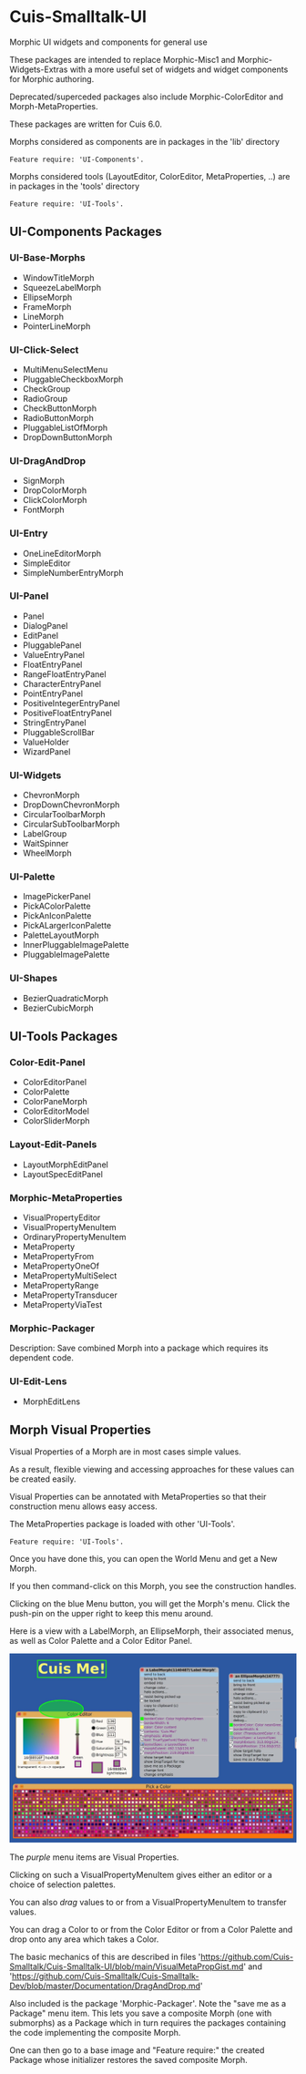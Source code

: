 # Cuis-Smalltalk-UI
Morphic UI widgets and components for general use

These packages are intended to replace 
Morphic-Misc1 and Morphic-Widgets-Extras 
with a more useful set of 
widgets and widget components 
for Morphic authoring.

Deprecated/superceded packages also include
Morphic-ColorEditor and Morph-MetaProperties.


These packages are written for Cuis 6.0.

Morphs considered as components are in packages in the 'lib' directory

```smalltalk
Feature require: 'UI-Components'.
```

Morphs considered tools (LayoutEditor, ColorEditor, MetaProperties, ..) are in packages in the 'tools' directory

```smalltalk
Feature require: 'UI-Tools'.
```

## UI-Components Packages

### UI-Base-Morphs
- WindowTitleMorph
- SqueezeLabelMorph
- EllipseMorph
- FrameMorph
- LineMorph
- PointerLineMorph

### UI-Click-Select
- MultiMenuSelectMenu
- PluggableCheckboxMorph
- CheckGroup
- RadioGroup
- CheckButtonMorph
- RadioButtonMorph
- PluggableListOfMorph
- DropDownButtonMorph

### UI-DragAndDrop
- SignMorph
- DropColorMorph
- ClickColorMorph
- FontMorph

### UI-Entry
- OneLineEditorMorph
- SimpleEditor
- SimpleNumberEntryMorph

### UI-Panel
- Panel
- DialogPanel
- EditPanel
- PluggablePanel
- ValueEntryPanel
- FloatEntryPanel
- RangeFloatEntryPanel
- CharacterEntryPanel
- PointEntryPanel
- PositiveIntegerEntryPanel
- PositiveFloatEntryPanel
- StringEntryPanel
- PluggableScrollBar
- ValueHolder
- WizardPanel

### UI-Widgets
- ChevronMorph
- DropDownChevronMorph
- CircularToolbarMorph
- CircularSubToolbarMorph
- LabelGroup
- WaitSpinner
- WheelMorph

### UI-Palette
- ImagePickerPanel
- PickAColorPalette
- PickAnIconPalette
- PickALargerIconPalette
- PaletteLayoutMorph
- InnerPluggableImagePalette
- PluggableImagePalette

### UI-Shapes
- BezierQuadraticMorph
- BezierCubicMorph

## UI-Tools Packages

### Color-Edit-Panel
- ColorEditorPanel
- ColorPalette
- ColorPaneMorph
- ColorEditorModel
- ColorSliderMorph

### Layout-Edit-Panels
- LayoutMorphEditPanel
- LayoutSpecEditPanel

### Morphic-MetaProperties
- VisualPropertyEditor
- VisualPropertyMenuItem
- OrdinaryPropertyMenuItem
- MetaProperty
- MetaPropertyFrom
- MetaPropertyOneOf
- MetaPropertyMultiSelect
- MetaPropertyRange
- MetaPropertyTransducer
- MetaPropertyViaTest

### Morphic-Packager
Description: Save combined Morph into a package which requires its
dependent code.

### UI-Edit-Lens
- MorphEditLens

## Morph Visual Properties

Visual Properties of a Morph are in most cases simple values.

As a result, flexible viewing and accessing approaches for these values can be created easily.

Visual Properties can be annotated with MetaProperties so that
their construction menu allows easy access.

The MetaProperties package is loaded with other 'UI-Tools'.

```smalltalk
Feature require: 'UI-Tools'.
```
Once you have done this, you can open the World Menu and get a New Morph.

If you then command-click on this Morph, you see the construction handles.

Clicking on the blue Menu button, you will get the Morph's menu.
Click the push-pin on the upper right to keep this menu around.

Here is a view with a LabelMorph, an EllipseMorph, their associated menus,
as well as Color Palette and a Color Editor Panel.

![Visual Morph Properties](MorphVisualProps.jpeg)

The _purple_ menu items are Visual Properties.

Clicking on such a VisualPropertyMenuItem gives
either an editor or a choice of selection palettes.

You can also _drag_ values to or from a VisualPropertyMenuItem
to transfer values.

You can drag a Color to or from the Color Editor or from a Color Palette
and drop onto any area which takes a Color.

The basic mechanics of this are described in files
'https://github.com/Cuis-Smalltalk/Cuis-Smalltalk-UI/blob/main/VisualMetaPropGist.md'
and
'https://github.com/Cuis-Smalltalk/Cuis-Smalltalk-Dev/blob/master/Documentation/DragAndDrop.md' 

Also included is the package 'Morphic-Packager'.
Note the "save me as a Package" menu item.
This lets you save a composite Morph (one with submorphs) as a Package
which in turn requires the packages containing the code implementing
the composite Morph.

One can then go to a base image and "Feature require:" the created Package
whose initializer restores the saved composite Morph.

